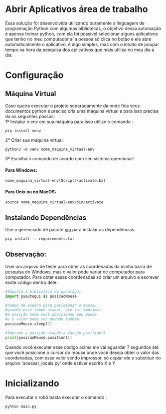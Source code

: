 # Abrir Aplicativos área de trabalho

Essa solução foi desenvolvida utilizando puramente a linguagem de programação Python com algumas bibliotecas, o objetivo dessa automação é apenas treinar python, com ela foi possível selecionar alguns aplicativos que tenho no meu computador aí a pessoa só clica no botão e ele abre automaticamente o aplicativo, é algo simples, mas com o intuito de poupar tempo na hora da pesquisa dos aplicativos que mais utilizo no meu dia a dia.
  
# Configuração
## Máquina Virtual
Caso queira executar o projeto separadamente da onde fica seus documentos python é preciso cria uma máquina virtual e para isso precisa da os seguintes passos:
<br>
1º Instalar o env em sua máquina para isso utilize o comando :
```
pip install venv
```
2º Criar sua máquina virtual:
```
python3 -m venv nome_maquina_virtual-env
```
3º Escolha o comando de acordo com seu sistema opercional:
#### Para Windows:
```
nome_maquina_virtual-env\Scripts\activate.bat
```
#### Para Unix ou no MacOS:
```
source nome_maquina_virtual-env/bin/activate
```

## Instalando Dependências
Use o gerenciado de pacote [pip](https://pip.pypa.io/en/stable/) para instalar as dependências.
```bash
pip install -r requirements.txt
```

## Observação:
Usei um arquivo de teste para obter as coordenadas da minha barra de pesquisa do Windows, mas o valor pode variar de computador para computador. 
Para obter essas coordenadas só criar um arquivo e escrever esste código dentro dele:

```py
#Importa a biblioteca do pyautogui
import pyautogui as posicaoMouse

#Tempo de espera para posicionar o mouse,
#quando esse tempo acabar, ele vai imprimir
#a posição onde você posicionou seu mouse
#e o valor pode ser mudado também
posicaoMouse.sleep(7)

#Imprime a posição usando a função position()
print(posicaoMouse.position())
```
Quando você executar esse código acima ele vai aguardar 7 segundos até que você posicione o cursor do mouse onde você deseja obter o valor das coordenadas, com esse valor sendo impressor, só copiar ele e substituir no arquivo 'acessar_locais.py' onde estiver escrito X e Y

# Inicializando

Para executar o robô basta executar o comando :

```
pyhton main.py
```
